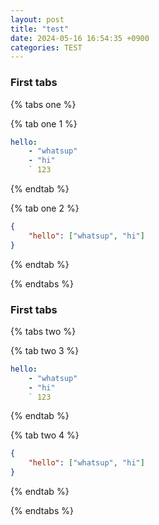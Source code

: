 ```yaml
---
layout: post
title: "test"
date: 2024-05-16 16:54:35 +0900
categories: TEST
---
```


### First tabs

{% tabs one %}

{% tab one 1 %}

```yaml
hello:
    - "whatsup"
    - "hi"
    ` 123
```

{% endtab %}

{% tab one 2 %}

```json
{
    "hello": ["whatsup", "hi"]
}
```

{% endtab %}

{% endtabs %}

<!-- ------------------------ -->

### First tabs

{% tabs two %}

{% tab two 3 %}

```yaml
hello:
    - "whatsup"
    - "hi"
    ` 123
```

{% endtab %}

{% tab two 4 %}

```json
{
    "hello": ["whatsup", "hi"]
}
```

{% endtab %}

{% endtabs %}

